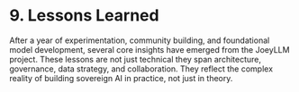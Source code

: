 # 9. Lessons Learned

After a year of experimentation, community building, and foundational model development, several core insights have emerged from the JoeyLLM project. These lessons are not just technical they span architecture, governance, data strategy, and collaboration. They reflect the complex reality of building sovereign AI in practice, not just in theory.